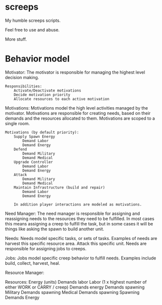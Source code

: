 screeps
=======

My humble screeps scripts.

Feel free to use and abuse.

More stuff.

Behavior model
===============================================================================

Motivator:
    The motivator is responsible for managing the highest level decision 
    making. 
    
    Responsibilities:
        Activate/Deactivate motivations
        Decide motivation priority
        Allocate resources to each active motivation

Motivations:
    Motivations model the high level activities managed by the motivator. 
    Motivations are responsible for creating needs, based on their demands
    and the resources allocated to them. Motivations are scoped to a single 
    room.
    
    Motivations (by default priority): 
        Supply Spawn Energy
            Demand Labor
            Demand Energy
        Defend
            Demand Military
            Demand Medical
        Upgrade Controller
            Demand Labor
            Demand Energy
        Attack
            Demand Military
            Demand Medical
        Maintain Infrastructure (build and repair)
            Demand Labor
            Demand Energy

        In addition player interactions are modeled as motivations.

Need Manager:
    The need manager is responsible for assigning and reassigning needs to the
    resources they need to be fulfilled. In most cases this means assigning a
    creep to fulfill the task, but in some cases it will be things like asking 
    the spawn to build another unit.

Needs:
    Needs model specific tasks, or sets of tasks. Examples of needs are
    harvest this specific resource area. Attack this specific unit. Needs are
    responsible for assigning jobs to creeps.

Jobs:
    Jobs model specific creep behavior to fulfill needs. Examples include build, 
    collect, harvest, heal.

Resource Manager:


Resources:
    Energy (units)
        Demands labor
    Labor (1 x highest number of either WORK or CARRY / creep)
        Demands energy
        Demands spawning
    Military
        Demands spawning
    Medical
        Demands spawning
    Spawning
        Demands Energy


